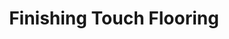 ---
title: "Finishing Touch Flooring"
url: /laguna-hills/finishing-touch-flooring/
shop: Raumausstattung
---